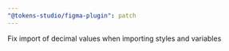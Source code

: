 ```yaml
---
"@tokens-studio/figma-plugin": patch
---
```


Fix import of decimal values when importing styles and variables
